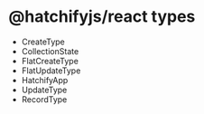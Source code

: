 # @hatchifyjs/react types

- CreateType
- CollectionState
- FlatCreateType
- FlatUpdateType
- HatchifyApp
- UpdateType
- RecordType

